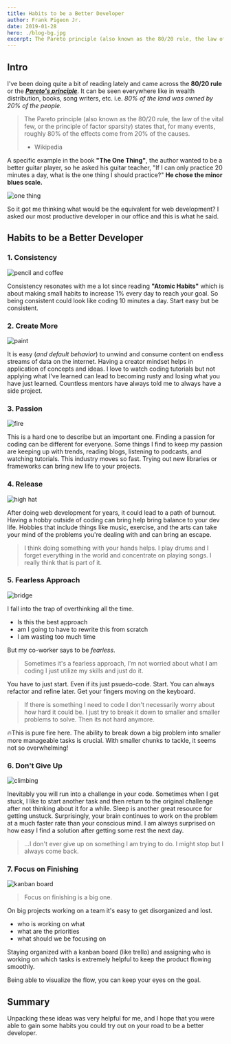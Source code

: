 ```yaml
---
title: Habits to be a Better Developer
author: Frank Pigeon Jr.
date: 2019-01-28
hero: ./blog-bg.jpg
excerpt: The Pareto principle (also known as the 80/20 rule, the law of the vital few, or the principle of factor sparsity) states that, for many events, roughly 80% of the effects come from 20% of the causes. 
---
```


## Intro

I've been doing quite a bit of reading lately and came across the **80/20 rule** or the [**_Pareto's principle_**](https://en.m.wikipedia.org/wiki/Pareto_principle). It can be seen everywhere like in wealth distribution, books, song writers, etc. i.e. _80% of the land was owned by 20% of the people._

> The Pareto principle (also known as the 80/20 rule, the law of the vital few, or the principle of factor sparsity) states that, for many events, roughly 80% of the effects come from 20% of the causes.
>
> - Wikipedia

A specific example in the book **"The One Thing"**, the author wanted to be a better guitar player, so he asked his guitar teacher, "If I can only practice 20 minutes a day, what is the one thing I should practice?" **He chose the minor blues scale.**

![one thing](./oneThing.png)

So it got me thinking what would be the equivalent for web development? I asked our most productive developer in our office and this is what he said.

## Habits to be a Better Developer

### 1. Consistency

![pencil and coffee](./consistant.jpg)

Consistency resonates with me a lot since reading **"Atomic Habits"** which is about making small habits to increase 1% every day to reach your goal. So being consistent could look like coding 10 minutes a day. Start easy but be consistent.

### 2. Create More

![paint](./create.jpg)

It is easy (_and default behavior_) to unwind and consume content on endless streams of data on the internet. Having a creator mindset helps in application of concepts and ideas. I love to watch coding tutorials but not applying what I've learned can lead to becoming rusty and losing what you have just learned. Countless mentors have always told me to always have a side project.

### 3. Passion

![fire](./campfire.jpg)

This is a hard one to describe but an important one. Finding a passion for coding can be different for everyone. Some things I find to keep my passion are keeping up with trends, reading blogs, listening to podcasts, and watching tutorials. This industry moves so fast. Trying out new libraries or frameworks can bring new life to your projects.

### 4. Release

![high hat](./drums.jpg)

After doing web development for years, it could lead to a path of burnout. Having a hobby outside of coding can bring help bring balance to your dev life. Hobbies that include things like music, exercise, and the arts can take your mind of the problems you're dealing with and can bring an escape.

> I think doing something with your hands helps. I play drums and I forget everything in the world and concentrate on playing songs. I really think that is part of it.

### 5. Fearless Approach

![bridge](./bridge.jpg)

I fall into the trap of overthinking all the time.

- Is this the best approach
- am I going to have to rewrite this from scratch
- I am wasting too much time

But my co-worker says to be _fearless_.

> Sometimes it's a fearless approach, I'm not worried about what I am coding I just utilize my skills and just do it.

You have to just start. Even if its just psuedo-code. Start. You can always refactor and refine later. Get your fingers moving on the keyboard.

> If there is something I need to code I don't necessarily worry about how hard it could be. I just try to break it down to smaller and smaller problems to solve. Then its not hard anymore.

🔥This is pure fire here. The ability to break down a big problem into smaller more manageable tasks is crucial. With smaller chunks to tackle, it seems not so overwhelming!

### 6. Don't Give Up

![climbing](./climber.jpg)

Inevitably you will run into a challenge in your code. Sometimes when I get stuck, I like to start another task and then return to the original challenge after not thinking about it for a while. Sleep is another great resource for getting unstuck. Surprisingly, your brain continues to work on the problem at a much faster rate than your conscious mind. I am always surprised on how easy I find a solution after getting some rest the next day.

> ...I don't ever give up on something I am trying to do. I might stop but I always come back.

### 7. Focus on Finishing

![kanban board](./kanban.jpg)

> Focus on finishing is a big one.

On big projects working on a team it's easy to get disorganized and lost.

- who is working on what
- what are the priorities
- what should we be focusing on

Staying organized with a kanban board (like trello) and assigning who is working on which tasks is extremely helpful to keep the product flowing smoothly.

Being able to visualize the flow, you can keep your eyes on the goal.

## Summary

Unpacking these ideas was very helpful for me, and I hope that you were able to gain some habits you could try out on your road to be a better developer.
